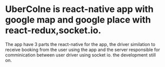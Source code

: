 # UberColne is react-native app with google map and google place with react-redux,socket.io.
The app have 3 parts the react-native for the app, the driver similation to receive booking from the user using the app and the server responsible for comminication between user driver using socket io. the development still on.
